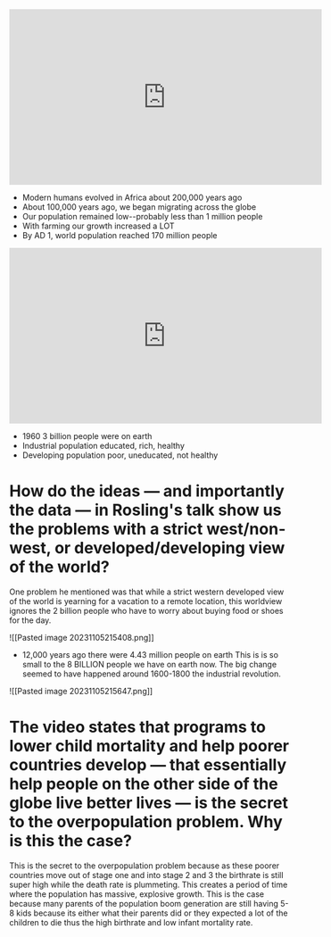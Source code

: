 <iframe width="560" height="315" src="https://www.youtube.com/embed/PUwmA3Q0_OE?si=odqR7ALEYkfgcrpZ" title="YouTube video player" frameborder="0" allow="accelerometer; autoplay; clipboard-write; encrypted-media; gyroscope; picture-in-picture; web-share" allowfullscreen></iframe>

 - Modern humans evolved in Africa about 200,000 years ago
 - About 100,000 years ago, we began migrating across the globe
 - Our population remained low--probably less than 1 million people
 - With farming our growth increased a LOT
 - By AD 1, world population reached 170 million people



<iframe width="560" height="315" src="https://www.youtube.com/embed/fTznEIZRkLg?si=k6JQVOGBAUrzXbEP" title="YouTube video player" frameborder="0" allow="accelerometer; autoplay; clipboard-write; encrypted-media; gyroscope; picture-in-picture; web-share" allowfullscreen></iframe>

- 1960 3 billion people were on earth
- Industrial population educated, rich, healthy
- Developing population poor, uneducated, not healthy

# How do the ideas — and importantly the data — in Rosling's talk show us the problems with a strict west/non-west, or developed/developing view of the world?

One problem he mentioned was that while a strict western developed view of the world is yearning for a vacation to a remote location, this worldview ignores the 2 billion people who have to worry about buying food or shoes for the day.

![[Pasted image 20231105215408.png]]

- 12,000 years ago there were 4.43 million people on earth
This is is so small to the 8 BILLION people we have on earth now. The big change seemed to have happened around 1600-1800 the industrial revolution.

![[Pasted image 20231105215647.png]]

# The video states that programs to lower child mortality and help poorer countries develop — that essentially help people on the other side of the globe live better lives — is the secret to the overpopulation problem. Why is this the case?

This is the secret to the overpopulation problem because as these poorer countries move out of stage one and into stage 2 and 3 the birthrate is still super high while the death rate is plummeting. This creates a period of time where the population has massive, explosive growth. This is the case because many parents of the population boom generation are still having 5-8 kids because its either what their parents did or they expected a lot of the children to die thus the high birthrate and low infant mortality rate.